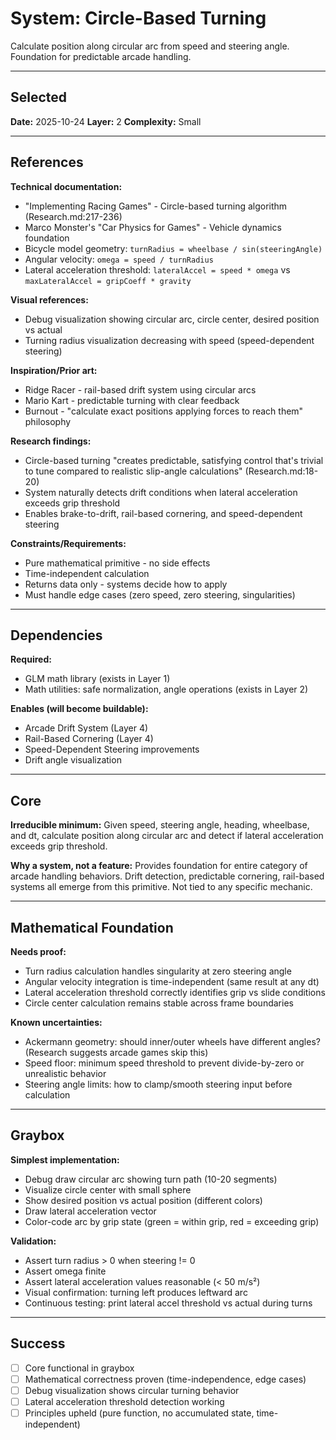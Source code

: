 # System: Circle-Based Turning

Calculate position along circular arc from speed and steering angle. Foundation for predictable arcade handling.

---

<!-- BEGIN: SELECT/SELECTED -->
## Selected

**Date:** 2025-10-24
**Layer:** 2
**Complexity:** Small
<!-- END: SELECT/SELECTED -->

---

<!-- BEGIN: SELECT/REFERENCES -->
## References

**Technical documentation:**
- "Implementing Racing Games" - Circle-based turning algorithm (Research.md:217-236)
- Marco Monster's "Car Physics for Games" - Vehicle dynamics foundation
- Bicycle model geometry: `turnRadius = wheelbase / sin(steeringAngle)`
- Angular velocity: `omega = speed / turnRadius`
- Lateral acceleration threshold: `lateralAccel = speed * omega` vs `maxLateralAccel = gripCoeff * gravity`

**Visual references:**
- Debug visualization showing circular arc, circle center, desired position vs actual
- Turning radius visualization decreasing with speed (speed-dependent steering)

**Inspiration/Prior art:**
- Ridge Racer - rail-based drift system using circular arcs
- Mario Kart - predictable turning with clear feedback
- Burnout - "calculate exact positions applying forces to reach them" philosophy

**Research findings:**
- Circle-based turning "creates predictable, satisfying control that's trivial to tune compared to realistic slip-angle calculations" (Research.md:18-20)
- System naturally detects drift conditions when lateral acceleration exceeds grip threshold
- Enables brake-to-drift, rail-based cornering, and speed-dependent steering

**Constraints/Requirements:**
- Pure mathematical primitive - no side effects
- Time-independent calculation
- Returns data only - systems decide how to apply
- Must handle edge cases (zero speed, zero steering, singularities)
<!-- END: SELECT/REFERENCES -->

---

<!-- BEGIN: SELECT/DEPENDENCIES -->
## Dependencies

**Required:**
- GLM math library (exists in Layer 1)
- Math utilities: safe normalization, angle operations (exists in Layer 2)

**Enables (will become buildable):**
- Arcade Drift System (Layer 4)
- Rail-Based Cornering (Layer 4)
- Speed-Dependent Steering improvements
- Drift angle visualization
<!-- END: SELECT/DEPENDENCIES -->

---

<!-- BEGIN: SELECT/CORE -->
## Core

**Irreducible minimum:**
Given speed, steering angle, heading, wheelbase, and dt, calculate position along circular arc and detect if lateral acceleration exceeds grip threshold.

**Why a system, not a feature:**
Provides foundation for entire category of arcade handling behaviors. Drift detection, predictable cornering, rail-based systems all emerge from this primitive. Not tied to any specific mechanic.
<!-- END: SELECT/CORE -->

---

<!-- BEGIN: SELECT/MATHEMATICAL_FOUNDATION -->
## Mathematical Foundation

**Needs proof:**
- Turn radius calculation handles singularity at zero steering angle
- Angular velocity integration is time-independent (same result at any dt)
- Lateral acceleration threshold correctly identifies grip vs slide conditions
- Circle center calculation remains stable across frame boundaries

**Known uncertainties:**
- Ackermann geometry: should inner/outer wheels have different angles? (Research suggests arcade games skip this)
- Speed floor: minimum speed threshold to prevent divide-by-zero or unrealistic behavior
- Steering angle limits: how to clamp/smooth steering input before calculation
<!-- END: SELECT/MATHEMATICAL_FOUNDATION -->

---

<!-- BEGIN: SELECT/GRAYBOX -->
## Graybox

**Simplest implementation:**
- Debug draw circular arc showing turn path (10-20 segments)
- Visualize circle center with small sphere
- Show desired position vs actual position (different colors)
- Draw lateral acceleration vector
- Color-code arc by grip state (green = within grip, red = exceeding grip)

**Validation:**
- Assert turn radius > 0 when steering != 0
- Assert omega finite
- Assert lateral acceleration values reasonable (< 50 m/s²)
- Visual confirmation: turning left produces leftward arc
- Continuous testing: print lateral accel threshold vs actual during turns
<!-- END: SELECT/GRAYBOX -->

---

<!-- BEGIN: SELECT/SUCCESS -->
## Success

- [ ] Core functional in graybox
- [ ] Mathematical correctness proven (time-independence, edge cases)
- [ ] Debug visualization shows circular turning behavior
- [ ] Lateral acceleration threshold detection working
- [ ] Principles upheld (pure function, no accumulated state, time-independent)
<!-- END: SELECT/SUCCESS -->
